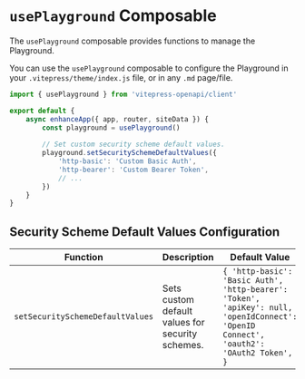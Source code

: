 # `usePlayground` Composable

The `usePlayground` composable provides functions to manage the Playground.

You can use the `usePlayground` composable to configure the Playground in your `.vitepress/theme/index.js` file, or in any `.md` page/file.

```ts
import { usePlayground } from 'vitepress-openapi/client'

export default {
    async enhanceApp({ app, router, siteData }) {
        const playground = usePlayground()
        
        // Set custom security scheme default values.
        playground.setSecuritySchemeDefaultValues({
            'http-basic': 'Custom Basic Auth',
            'http-bearer': 'Custom Bearer Token',
            // ...
        })
    }
}
```

## Security Scheme Default Values Configuration

| Function                         | Description                                      | Default Value                                                                                                                                 | Allowed Values                         |
|----------------------------------|--------------------------------------------------|-----------------------------------------------------------------------------------------------------------------------------------------------|----------------------------------------|
| `setSecuritySchemeDefaultValues` | Sets custom default values for security schemes. | `{ 'http-basic': 'Basic Auth', 'http-bearer': 'Token', 'apiKey': null, 'openIdConnect': 'OpenID Connect', 'oauth2': 'OAuth2 Token', }` | Partial\<SecuritySchemeDefaultValues\> |
